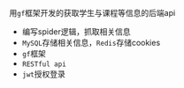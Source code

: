 用`gf`框架开发的获取学生与课程等信息的后端api

- 编写spider逻辑，抓取相关信息
- `MySQL`存储相关信息，`Redis`存储cookies
- `gf`框架
- `RESTful api`
- `jwt`授权登录
